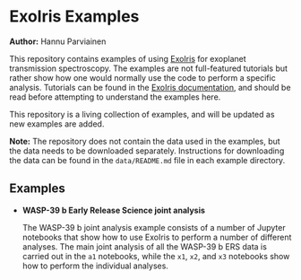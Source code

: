 # ExoIris Examples

**Author:** Hannu Parviainen

This repository contains examples of using [ExoIris](https://github.com/hpparvi/ExoIris) for exoplanet transmission 
spectroscopy. The examples are not full-featured tutorials but rather show how one would normally use the code to 
perform a specific analysis. Tutorials can be found in the [ExoIris documentation](https://exoiris.readthedocs.io/),
and should be read before attempting to understand the examples here.

This repository is a living collection of examples, and will be updated as new examples are added. 

**Note:** The repository does not contain the data used in the examples, but the data needs to be downloaded separately.
Instructions for downloading the data can be found in the `data/README.md` file in each example directory.

## Examples

- **WASP-39 b Early Release Science joint analysis**

  The WASP-39 b joint analysis example consists of a number of Jupyter notebooks that show how to use ExoIris to 
  perform a number of different analyses. The main joint analysis of all the WASP-39 b ERS data is carried out in
  the `a1` notebooks, while the `x1`, `x2`, and `x3` notebooks show how to perform the individual analyses.